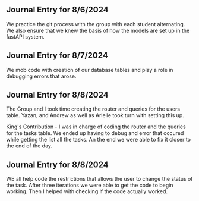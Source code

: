 ## Journal Entry for 8/6/2024
We practice the git process with the group with each student alternating. We also ensure that we knew the basis of how the models are set
up in the fastAPI system.


## Journal Entry for 8/7/2024
We mob code with creation of our database tables and play a role in debugging errors that arose.

## Journal Entry for 8/8/2024
The Group and I took time creating the router and queries for the users table. Yazan, and Andrew as well as Arielle took turn with setting this up.

King's Contribution -
I was in charge of coding the router and the queries for the tasks table. We ended up having to debug and error that occured while getting the list all the tasks. An the end we were able to fix it closer to the end of the day.
## Journal Entry for 8/8/2024
WE all help code the restrictions that allows the user to change the status of the task. After three iterations we were able to get the code to begin working.  Then I helped with checking if the code actually worked.
